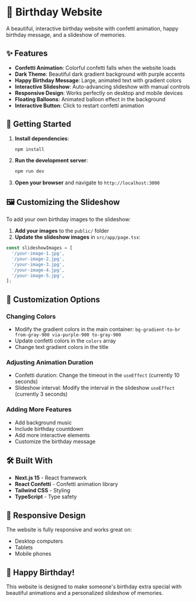 # 🎉 Birthday Website

A beautiful, interactive birthday website with confetti animation, happy birthday message, and a slideshow of memories.

## ✨ Features

- **Confetti Animation**: Colorful confetti falls when the website loads
- **Dark Theme**: Beautiful dark gradient background with purple accents
- **Happy Birthday Message**: Large, animated text with gradient colors
- **Interactive Slideshow**: Auto-advancing slideshow with manual controls
- **Responsive Design**: Works perfectly on desktop and mobile devices
- **Floating Balloons**: Animated balloon effect in the background
- **Interactive Button**: Click to restart confetti animation

## 🚀 Getting Started

1. **Install dependencies**:
   ```bash
   npm install
   ```

2. **Run the development server**:
   ```bash
   npm run dev
   ```

3. **Open your browser** and navigate to `http://localhost:3000`

## 🖼️ Customizing the Slideshow

To add your own birthday images to the slideshow:

1. **Add your images** to the `public/` folder
2. **Update the slideshow images** in `src/app/page.tsx`:

```typescript
const slideshowImages = [
  '/your-image-1.jpg',
  '/your-image-2.jpg',
  '/your-image-3.jpg',
  '/your-image-4.jpg',
  '/your-image-5.jpg',
];
```

## 🎨 Customization Options

### Changing Colors
- Modify the gradient colors in the main container: `bg-gradient-to-br from-gray-900 via-purple-900 to-gray-900`
- Update confetti colors in the `colors` array
- Change text gradient colors in the title

### Adjusting Animation Duration
- Confetti duration: Change the timeout in the `useEffect` (currently 10 seconds)
- Slideshow interval: Modify the interval in the slideshow `useEffect` (currently 3 seconds)

### Adding More Features
- Add background music
- Include birthday countdown
- Add more interactive elements
- Customize the birthday message

## 🛠️ Built With

- **Next.js 15** - React framework
- **React Confetti** - Confetti animation library
- **Tailwind CSS** - Styling
- **TypeScript** - Type safety

## 📱 Responsive Design

The website is fully responsive and works great on:
- Desktop computers
- Tablets
- Mobile phones

## 🎊 Happy Birthday!

This website is designed to make someone's birthday extra special with beautiful animations and a personalized slideshow of memories.
